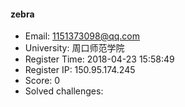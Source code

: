 #### zebra  

* Email: 1151373098@qq.com  
* University: 周口师范学院  
* Register Time: 2018-04-23 15:58:49  
* Register IP: 150.95.174.245  
* Score: 0  
* Solved challenges: 

